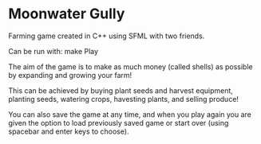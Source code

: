 # Moonwater Gully
Farming game created in C++ using SFML with two friends.

Can be run with: make Play

The aim of the game is to make as much money (called shells) as possible by expanding and growing your farm!

This can be achieved by buying plant seeds and harvest equipment, planting seeds, watering crops, havesting plants, and selling produce!

You can also save the game at any time, and when you play again you are given the option to load previously saved game or start over (using spacebar and enter keys to choose).

